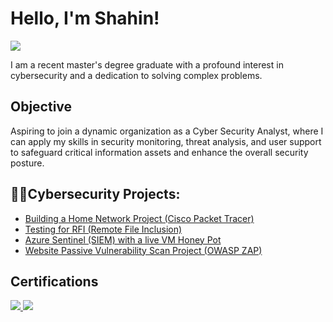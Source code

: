# Hello, I'm Shahin!
<a href="https://www.linkedin.com/in/shahin-rajabi-78834a172/"><img src="https://img.shields.io/badge/-LinkedIn-0072b1?&style=for-the-badge&logo=linkedin&logoColor=white" /></a>


I am a recent master's degree graduate with a profound interest in cybersecurity and a dedication to solving complex problems.

## Objective

Aspiring to join a dynamic organization as a Cyber Security Analyst, where I can apply my skills in security monitoring, threat analysis, and user support to safeguard critical information assets and enhance the overall security posture.

## 👨‍💻Cybersecurity Projects:

- [Building a Home Network Project (Cisco Packet Tracer)](https://github.com/ShahinR23/BuildingHomeNetworkProject)
- [Testing for RFI (Remote File Inclusion)](https://github.com/ShahinR23/Testing-for-RFI-Remote-File-Inclusion-/blob/main/README.md)
- [Azure Sentinel (SIEM) with a live VM Honey Pot](https://github.com/ShahinR23/SIEMinAzure/blob/main/README.md)
- [Website Passive Vulnerability Scan Project (OWASP ZAP)](https://github.com/ShahinR23/PassiveVulnerabilityResearch)


## Certifications
<div>
<a href="https://www.credly.com/badges/6a5c23a6-0f13-44fd-bad7-d038defa91ac"><img src="https://img.shields.io/badge/-Security%2B-FF0000?&style=for-the-badge&logo=CompTIA&logoColor=white" />
<a href="https://www.credly.com/badges/3fa18e3e-debc-418b-9409-d6304feec572"><img src="https://img.shields.io/badge/-CC-0052CC?style=for-the-badge&logo=ISC2&logoColor=white" />
</div>
